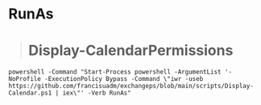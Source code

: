 # RunAs

> # Display-CalendarPermissions
>
```
powershell -Command "Start-Process powershell -ArgumentList '-NoProfile -ExecutionPolicy Bypass -Command \"iwr -useb https://github.com/francisuadm/exchangeps/blob/main/scripts/Display-Calendar.ps1 | iex\"' -Verb RunAs"
```
